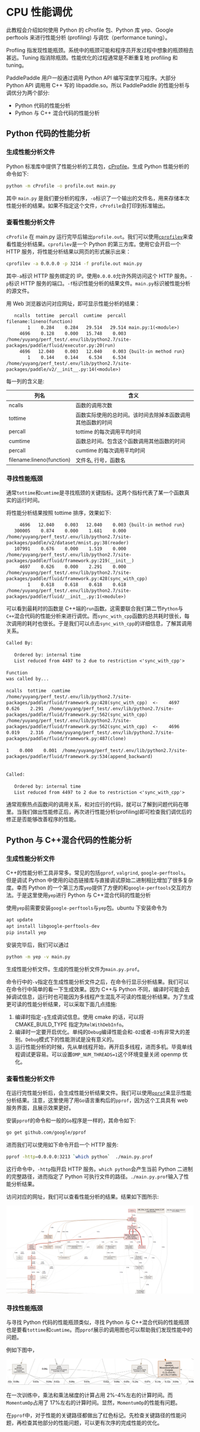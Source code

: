 # CPU 性能调优

此教程会介绍如何使用 Python 的 cProfile 包、Python 库 yep、Google perftools 来进行性能分析 (profiling) 与调优（performance tuning）。

Profling 指发现性能瓶颈。系统中的瓶颈可能和程序员开发过程中想象的瓶颈相去甚远。Tuning 指消除瓶颈。性能优化的过程通常是不断重复地 profiling 和 tuning。

PaddlePaddle 用户一般通过调用 Python API 编写深度学习程序。大部分 Python API 调用用 C++ 写的 libpaddle.so。所以 PaddlePaddle 的性能分析与调优分为两个部分:

* Python 代码的性能分析
* Python 与 C++ 混合代码的性能分析


## Python 代码的性能分析

### 生成性能分析文件

Python 标准库中提供了性能分析的工具包，[cProfile](https://docs.python.org/2/library/profile.html)。生成 Python 性能分析的命令如下:

```bash
python -m cProfile -o profile.out main.py
```

其中 `main.py` 是我们要分析的程序，`-o`标识了一个输出的文件名，用来存储本次性能分析的结果。如果不指定这个文件，`cProfile`会打印到标准输出。

### 查看性能分析文件

`cProfile` 在 main.py 运行完毕后输出`profile.out`。我们可以使用[`cprofilev`](https://github.com/ymichael/cprofilev)来查看性能分析结果。`cprofilev`是一个 Python 的第三方库。使用它会开启一个 HTTP 服务，将性能分析结果以网页的形式展示出来：

```bash
cprofilev -a 0.0.0.0 -p 3214 -f profile.out main.py
```

其中`-a`标识 HTTP 服务绑定的 IP。使用`0.0.0.0`允许外网访问这个 HTTP 服务。`-p`标识 HTTP 服务的端口。`-f`标识性能分析的结果文件。`main.py`标识被性能分析的源文件。

用 Web 浏览器访问对应网址，即可显示性能分析的结果：

```
   ncalls  tottime  percall  cumtime  percall filename:lineno(function)
        1    0.284    0.284   29.514   29.514 main.py:1(<module>)
     4696    0.128    0.000   15.748    0.003 /home/yuyang/perf_test/.env/lib/python2.7/site-packages/paddle/fluid/executor.py:20(run)
     4696   12.040    0.003   12.040    0.003 {built-in method run}
        1    0.144    0.144    6.534    6.534 /home/yuyang/perf_test/.env/lib/python2.7/site-packages/paddle/v2/__init__.py:14(<module>)
```

每一列的含义是:

<table>
<thead>
<tr>
<th>列名</th>
<th>含义 </th>
</tr>
</thead>
<tbody>
<tr>
<td> ncalls</td>
<td> 函数的调用次数</td>
</tr>
<tr>
<td>tottime</td>
<td> 函数实际使用的总时间。该时间去除掉本函数调用其他函数的时间</td>
</tr>
<tr>
<td> percall </td>
<td> tottime 的每次调用平均时间</td>
</tr>
<tr>
<td> cumtime</td>
<td> 函数总时间。包含这个函数调用其他函数的时间</td>
</tr>
<tr>
<td> percall</td>
<td> cumtime 的每次调用平均时间</td>
</tr>
<tr>
<td> filename:lineno(function) </td>
<td> 文件名, 行号，函数名 </td>
</tr>
</tbody>
</table>


### 寻找性能瓶颈

通常`tottime`和`cumtime`是寻找瓶颈的关键指标。这两个指标代表了某一个函数真实的运行时间。

将性能分析结果按照 tottime 排序，效果如下:

```text
     4696   12.040    0.003   12.040    0.003 {built-in method run}
   300005    0.874    0.000    1.681    0.000 /home/yuyang/perf_test/.env/lib/python2.7/site-packages/paddle/v2/dataset/mnist.py:38(reader)
   107991    0.676    0.000    1.519    0.000 /home/yuyang/perf_test/.env/lib/python2.7/site-packages/paddle/fluid/framework.py:219(__init__)
     4697    0.626    0.000    2.291    0.000 /home/yuyang/perf_test/.env/lib/python2.7/site-packages/paddle/fluid/framework.py:428(sync_with_cpp)
        1    0.618    0.618    0.618    0.618 /home/yuyang/perf_test/.env/lib/python2.7/site-packages/paddle/fluid/__init__.py:1(<module>)
```

可以看到最耗时的函数是 C++端的`run`函数。这需要联合我们第二节`Python`与`C++`混合代码的性能分析来进行调优。而`sync_with_cpp`函数的总共耗时很长，每次调用的耗时也很长。于是我们可以点击`sync_with_cpp`的详细信息，了解其调用关系。

```text
Called By:

   Ordered by: internal time
   List reduced from 4497 to 2 due to restriction <'sync_with_cpp'>

Function                                                                                                 was called by...
                                                                                                             ncalls  tottime  cumtime
/home/yuyang/perf_test/.env/lib/python2.7/site-packages/paddle/fluid/framework.py:428(sync_with_cpp)  <-    4697    0.626    2.291  /home/yuyang/perf_test/.env/lib/python2.7/site-packages/paddle/fluid/framework.py:562(sync_with_cpp)
/home/yuyang/perf_test/.env/lib/python2.7/site-packages/paddle/fluid/framework.py:562(sync_with_cpp)  <-    4696    0.019    2.316  /home/yuyang/perf_test/.env/lib/python2.7/site-packages/paddle/fluid/framework.py:487(clone)
                                                                                                                  1    0.000    0.001  /home/yuyang/perf_test/.env/lib/python2.7/site-packages/paddle/fluid/framework.py:534(append_backward)


Called:

   Ordered by: internal time
   List reduced from 4497 to 2 due to restriction <'sync_with_cpp'>
```

通常观察热点函数间的调用关系，和对应行的代码，就可以了解到问题代码在哪里。当我们做出性能修正后，再次进行性能分析(profiling)即可检查我们调优后的修正是否能够改善程序的性能。



## Python 与 C++混合代码的性能分析

### 生成性能分析文件

C++的性能分析工具非常多。常见的包括`gprof`, `valgrind`, `google-perftools`。但是调试 Python 中使用的动态链接库与直接调试原始二进制相比增加了很多复杂度。幸而 Python 的一个第三方库`yep`提供了方便的和`google-perftools`交互的方法。于是这里使用`yep`进行 Python 与 C++混合代码的性能分析

使用`yep`前需要安装`google-perftools`与`yep`包。ubuntu 下安装命令为

```bash
apt update
apt install libgoogle-perftools-dev
pip install yep
```

安装完毕后，我们可以通过

```bash
python -m yep -v main.py
```

生成性能分析文件。生成的性能分析文件为`main.py.prof`。

命令行中的`-v`指定在生成性能分析文件之后，在命令行显示分析结果。我们可以在命令行中简单的看一下生成效果。因为 C++与 Python 不同，编译时可能会去掉调试信息，运行时也可能因为多线程产生混乱不可读的性能分析结果。为了生成更可读的性能分析结果，可以采取下面几点措施:

1. 编译时指定`-g`生成调试信息。使用 cmake 的话，可以将 CMAKE_BUILD_TYPE 指定为`RelWithDebInfo`。
2. 编译时一定要开启优化。单纯的`Debug`编译性能会和`-O2`或者`-O3`有非常大的差别。`Debug`模式下的性能测试是没有意义的。
3. 运行性能分析的时候，先从单线程开始，再开启多线程，进而多机。毕竟单线程调试更容易。可以设置`OMP_NUM_THREADS=1`这个环境变量关闭 openmp 优化。

### 查看性能分析文件

在运行完性能分析后，会生成性能分析结果文件。我们可以使用[`pprof`](https://github.com/google/pprof)来显示性能分析结果。注意，这里使用了用`Go`语言重构后的`pprof`，因为这个工具具有 web 服务界面，且展示效果更好。

安装`pprof`的命令和一般的`Go`程序是一样的，其命令如下:

```bash
go get github.com/google/pprof
```

进而我们可以使用如下命令开启一个 HTTP 服务:

```bash
pprof -http=0.0.0.0:3213 `which python`  ./main.py.prof
```

这行命令中，`-http`指开启 HTTP 服务。`which python`会产生当前 Python 二进制的完整路径，进而指定了 Python 可执行文件的路径。`./main.py.prof`输入了性能分析结果。

访问对应的网址，我们可以查看性能分析的结果。结果如下图所示:

![result](./pprof_1.png)


### 寻找性能瓶颈

与寻找 Python 代码的性能瓶颈类似，寻找 Python 与 C++混合代码的性能瓶颈也是要看`tottime`和`cumtime`。而`pprof`展示的调用图也可以帮助我们发现性能中的问题。

例如下图中，

![kernel_perf](./pprof_2.png)

在一次训练中，乘法和乘法梯度的计算占用 2%-4%左右的计算时间。而`MomentumOp`占用了 17%左右的计算时间。显然，`MomentumOp`的性能有问题。

在`pprof`中，对于性能的关键路径都做出了红色标记。先检查关键路径的性能问题，再检查其他部分的性能问题，可以更有次序的完成性能的优化。
